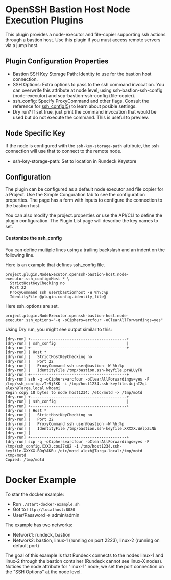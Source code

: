 # OpenSSH Bastion Host Node Execution Plugins

This plugin provides a node-executor and file-copier supporting ssh actions through a bastion host.
Use this plugin if you must access remote servers via a jump host.

## Plugin Configuration Properties

* Bastion SSH Key Storage Path: Identity to use for the bastion host connection.
* SSH Options: Extra options to pass to the ssh command invocation. 
  You can overwrite this attribute at node level, using ssh-bastion-ssh-config (node-executor) and scp-bastion-ssh-config (file-copier).
* ssh_config: Specify ProxyCommand and other flags. Consult the reference for [ssh_config(5)](https://linux.die.net/man/5/ssh_config) to learn about posible settings.
* Dry run? If set true, just print the command invocation that would be used but do not execute the command. This is useful to preview.

## Node Specific Key

If the node is configured with the `ssh-key-storage-path` attribute, the ssh connection will use that to connect to the remote node.

* ssh-key-storage-path: Set to location in Rundeck Keystore

## Configuration 

The plugin can be configured as a default node executor and file copier for a Project. Use the Simple Conguration tab to see the configuration properties. The page has a form with inputs to configure the connection to the bastion host.

You can also modify the project.properties or use the API/CLI to define the plugin configuration.
The Plugin List page will describe the key names to set.

#### Customize the ssh_config 

You can define multiple lines using a trailing backslash and an indent on the following line.

Here is an example that defines ssh_config file. 

    project.plugin.NodeExecutor.openssh-bastion-host.node-executor.ssh_config=Host * \
      StrictHostKeyChecking no
      Port 22
      ProxyCommand ssh user@bastionhost -W %h\:%p
      IdentityFile @plugin.config.identity_file@

Here ssh_options are set.

    project.plugin.NodeExecutor.openssh-bastion-host.node-executor.ssh_options="-q -oCiphers=arcfour -oClearAllForwardings=yes"

Using Dry run, you might see output similar to this:

	[dry-run] +------------------------------------------+
	[dry-run] | ssh_config                               |
	[dry-run] +------------------------------------------+
	[dry-run] | Host *
	[dry-run] |   StrictHostKeyChecking no
	[dry-run] |   Port 22
	[dry-run] |   ProxyCommand ssh user@bastion -W %h:%p
	[dry-run] |   IdentityFile /tmp/bastion.ssh-keyfile.prWLUyFU
	[dry-run] +------------------------------------------+
	[dry-run] ssh -q -oCiphers=arcfour -oClearAllForwardings=yes -F /tmp/ssh_config.zTr9j5KK -i /tmp/host1234.ssh-keyfile.4cjnI2qL alexh@Targa.local whoami
	Begin copy 18 bytes to node host1234: /etc/motd -> /tmp/motd
	[dry-run] +------------------------------------------+
	[dry-run] | ssh_config                               |
	[dry-run] +------------------------------------------+
	[dry-run] | Host *
	[dry-run] |   StrictHostKeyChecking no
	[dry-run] |   Port 22
	[dry-run] |   ProxyCommand ssh user@bastion -W %h:%p
	[dry-run] |   IdentityFile /tmp/bastion.ssh-keyfile.XXXXX.WAlpZLNb
	[dry-run] | 
	[dry-run] +------------------------------------------+
	[dry-run] scp -q -oCiphers=arcfour -oClearAllForwardings=yes -F /tmp/ssh_config.XXXX.cosJ7xQ2 -i /tmp/host1234.ssh-keyfile.XXXXX.BOqYAKRu /etc/motd alexh@Targa.local:/tmp/motd
	/tmp/motd
	Copied: /tmp/motd



# Docker Example

To star the docker example:

* Run `./start-docker-example.sh`
* Got to `http://localhost:8080`
* User/Password => admin/admin

The example has two networks:

* Network1: rundeck, bastion
* Network2: bastion, linux-1 (running on port 2223), linux-2 (running on default port)

The goal of this example is that Rundeck connects to the nodes linux-1 and linux-2 through the bastion container (Rundeck cannot see linux-X nodes).
Notices the node attribute for "linux-1" node, we set the port connection on the "SSH Options" at the node level.
